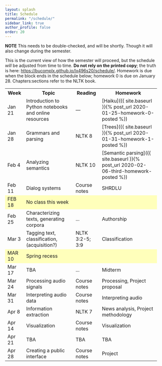 ```yaml
---
layout: splash
title: Schedule
permalink: "/schedule/"
sidebar_link: true
author_profile: false
order: 20
---
```


**NOTE** This needs to be double-checked, and will be shortly.
Though it will also change during the semester.


This is the current view of how the semester will proceed, but the schedule *will* be adjusted from time to time.
**Do not rely on the printed copy**; the truth is here:
<https://bucomplx.github.io/lx496s20/schedule/>.
Homework is due when the block ends in the schedule below; homework 0 is due on January 28.
Chapters:sections refer to the NLTK book.

<table>
    <tr>
<th>Week</th>
<th>Topic</th>
<th>Reading</th>
<th>Homework</th>
    </tr>
    <tr>
<td>Jan 21</td>
<td>Introduction to Python notebooks and online resources</td>
<td rowspan="1">&mdash;</td>
<td  markdown="1">
[Haiku]({{ site.baseurl }}{% post_url 2020-01-25-homework-0-posted %})
</td>
    </tr>
    <tr>
<td>Jan 28</td>
<td rowspan="1" markdown="1">
Grammars and parsing
</td>
<td rowspan="1">NLTK 8</td>
<td markdown="1">
[Trees]({{ site.baseurl }}{% post_url 2020-01-31-homework-1-posted %})
</td>
    </tr>
    <tr>
<td>Feb 4</td>
<td rowspan="1" markdown="1">
Analyzing semantics
</td>
<td rowspan="1">NLTK 10</td>
<td markdown="1">
[Semantic parsing]({{ site.baseurl }}{% post_url 2020-02-06-third-homework-posted %})
</td>
    </tr>
    <tr>
<td colspan="1">Feb 11</td>
<td rowspan="1" markdown="1">
Dialog systems
</td>
<td rowspan="1">Course notes</td>
<td markdown="1">
SHRDLU
</td>
    </tr>
    <tr>
<td colspan="1" style="background-color: #ffb;">FEB 18</td>
<td rowspan="1" style="background-color: #ffb;">No class this week</td>
<td colspan="1" style="background-color: #ffb;"></td>
<td colspan="1" style="background-color: #ffb;"></td>
    </tr>
    <tr>
<td>Feb 25</td>
<td rowspan="1" markdown="1">
Characterizing texts,
generating corpora
</td>
<td>...</td>
<td rowspan="1" markdown="1">
Authorship
</td>
    </tr>
    <tr>
<td>Mar 3</td>
<td rowspan="1" markdown="1">
Tagging text,
classification,
(acquisition?)
</td>
<td>NLTK
3:2-5; 3:9</td>
<td>
Classification
</td>
    </tr>
    <tr>
<td colspan="1" style="background-color: #ffb;">MAR 10</td>
<td rowspan="1" style="background-color: #ffb;">Spring recess</td>
<td colspan="1" style="background-color: #ffb;"></td>
<td colspan="1" style="background-color: #ffb;"></td>
    </tr>
    <tr>
<td>Mar 17</td>
<td rowspan="1" markdown="1">
TBA
</td>
<td>...</td>
<td rowspan="1" markdown="1">
Midterm
</td>
    </tr>
    <tr>
<td>Mar 24</td>
<td rowspan="1" markdown="1">
Processing audio signals
</td>
<td>Course notes</td>
<td markdown="1">
Processing, Project proposal
</td>
    </tr>
    <tr>
<td>Mar 31</td>
<td rowspan="1" markdown="1">
Interpreting audio data
</td>
<td>Course notes</td>
<td markdown="1">
Interpreting audio
</td>
    </tr>
    <tr>
<td>Apr 8</td>
<td>
Information extraction
</td>
<td>NLTK 7</td>
<td markdown="1">
News analysis,
Project methodology
</td>
    </tr>
    <tr>
<td colspan="1">Apr 14</td>
<td rowspan="1">
Visualization
</td>
<td>Course notes</td>
<td markdown="1">
Visualization
</td>
    </tr>
    <tr>
<td>Apr 21</td>
<td  markdown="1">
TBA
</td>
<td>TBA</td>
<td markdown="1">
TBA
</td>
    </tr>
    <tr>
<td>Apr 28</td>
<td>Creating a public interface</td>
<td>Course notes</td>
<td colspan="1">
Project
</td>
    </tr>
</table>
